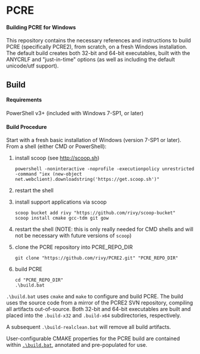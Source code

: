 # PCRE

#### Building PCRE for Windows

This repository contains the necessary references and instructions to build PCRE (specifically PCRE2), from scratch, on a fresh Windows installation. The default build creates both 32-bit and 64-bit executables, built with the ANYCRLF and "just-in-time" options (as well as including the default unicode/utf support).

## Build

#### Requirements

PowerShell v3+ (included with Windows 7-SP1, or later)

#### Build Procedure

Start with a fresh basic installation of Windows (version 7-SP1 or later). From a shell (either CMD or PowerShell):

1. install scoop (see http://scoop.sh)

    ```
    powershell -noninteractive -noprofile -executionpolicy unrestricted -command "iex (new-object net.webclient).downloadstring('https://get.scoop.sh')"
    ```

2. restart the shell
3. install support applications via scoop

    ```
    scoop bucket add rivy "https://github.com/rivy/scoop-bucket"
    scoop install cmake gcc-tdm git gow
    ```

4. restart the shell (NOTE: this is only really needed for CMD shells and will not be necessary with future versions of `scoop`)
5. clone the PCRE repository into PCRE_REPO_DIR

    ```
    git clone "https://github.com/rivy/PCRE2.git" "PCRE_REPO_DIR"
    ```

6. build PCRE

    ```
    cd "PCRE_REPO_DIR"
    .\build.bat
    ```

`.\build.bat` uses `cmake` and `make` to configure and build PCRE. The build uses the source code from a mirror of the PCRE2 SVN repository, compiling all artifacts out-of-source. Both 32-bit and 64-bit executables are built and placed into the `.build-x32` and `.build-x64` subdirectories, respectively.

A subsequent `.\build-realclean.bat` will remove all build artifacts.

User-configurable CMAKE properties for the PCRE build are contained within [`.\build.bat`](https://github.com/rivy/PCRE2/blob/master/build.bat), annotated and pre-populated for use.
